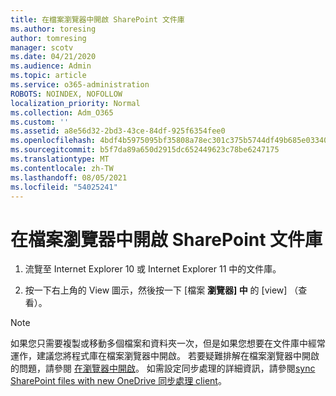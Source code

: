 ```yaml
---
title: 在檔案瀏覽器中開啟 SharePoint 文件庫
ms.author: toresing
author: tomresing
manager: scotv
ms.date: 04/21/2020
ms.audience: Admin
ms.topic: article
ms.service: o365-administration
ROBOTS: NOINDEX, NOFOLLOW
localization_priority: Normal
ms.collection: Adm_O365
ms.custom: ''
ms.assetid: a8e56d32-2bd3-43ce-84df-925f6354fee0
ms.openlocfilehash: 4bdf4b5975095bf35808a78ec301c375b5744df49b685e033406a38151141597
ms.sourcegitcommit: b5f7da89a650d2915dc652449623c78be6247175
ms.translationtype: MT
ms.contentlocale: zh-TW
ms.lasthandoff: 08/05/2021
ms.locfileid: "54025241"
---
```

# <a name="open-a-sharepoint-library-in-file-explorer"></a>在檔案瀏覽器中開啟 SharePoint 文件庫

1. 流覽至 Internet Explorer 10 或 Internet Explorer 11 中的文件庫。 
    
2. 按一下右上角的 View 圖示，然後按一下 [檔案 **瀏覽器] 中** 的 [view] （查看）。
    
> [!NOTE]
> 如果您只需要複製或移動多個檔案和資料夾一次，但是如果您想要在文件庫中經常運作，建議您將程式庫在檔案瀏覽器中開啟。 若要疑難排解在檔案瀏覽器中開啟的問題，請參閱 [在瀏覽器中開啟](https://go.microsoft.com/fwlink/?linkid=871665)。 如需設定同步處理的詳細資訊，請參閱[sync SharePoint files with new OneDrive 同步處理 client](https://go.microsoft.com/fwlink/?linkid=871666)。 
  

